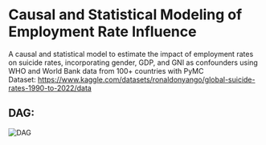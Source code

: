 # Causal and Statistical Modeling of Employment Rate Influence
A causal and statistical model to estimate the impact of employment rates on suicide rates, incorporating gender, GDP, and GNI as confounders using WHO and World Bank data from 100+ countries with PyMC  
Dataset: https://www.kaggle.com/datasets/ronaldonyango/global-suicide-rates-1990-to-2022/data    
## DAG:  
![DAG](https://github.com/user-attachments/assets/018fe59e-775d-4b29-9750-504e785dead8)
